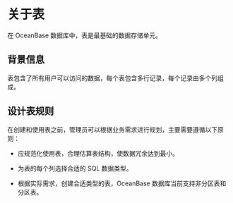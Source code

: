 关于表 
========================

在 OceanBase 数据库中，表是最基础的数据存储单元。

背景信息 
-------------------------

表包含了所有用户可以访问的数据，每个表包含多行记录，每个记录由多个列组成。

设计表规则 
--------------------------

在创建和使用表之前，管理员可以根据业务需求进行规划，主要需要遵循以下原则：

* 应规范化使用表，合理估算表结构，使数据冗余达到最小。

  

* 为表的每个列选择合适的 SQL 数据类型。

  

* 根据实际需求，创建合适类型的表，OceanBase 数据库当前支持非分区表和分区表。

  



